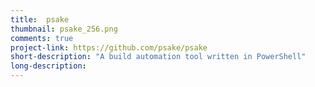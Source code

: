 ```yaml
---
title:  psake
thumbnail: psake_256.png
comments: true
project-link: https://github.com/psake/psake
short-description: "A build automation tool written in PowerShell"
long-description:
---
```

